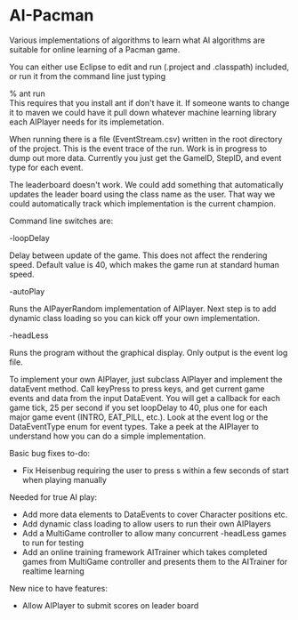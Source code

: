 # AI-Pacman
Various implementations of algorithms to learn what AI algorithms are suitable for online learning of a Pacman game.

You can either use Eclipse to edit and run (.project and .classpath) included, or run it from the command line just typing

% ant run       
This requires that you install ant if don't have it. If someone wants to change it to maven we could have it pull down whatever machine learning library each AIPlayer needs for its implemetation.

When running there is a file (EventStream.csv) written in the root directory of the project. This is the event trace of the run. Work is in progress to dump out more data. Currently you just get the GameID, StepID, and event type for each event. 

The leaderboard doesn't work. We could add something that automatically updates the leader board using the class name as the user. That way we could automatically track which implementation is the current champion.

Command line switches are:

-loopDelay 

Delay between update of the game. This does not affect the rendering speed. Default value is 40, which makes the game run at standard human speed.

-autoPlay 

Runs the AIPayerRandom implementation of AIPlayer. Next step is to add dynamic class loading so you can kick off your own implementation.

-headLess

Runs the program without the graphical display. Only output is the event log file.

To implement your own AIPlayer, just subclass AIPlayer and implement the dataEvent method. Call keyPress to press keys, and get current game events and data from the input DataEvent. You will get a callback for each game tick, 25 per second if you set loopDelay to 40, plus one for each major game event (INTRO, EAT_PILL, etc.). Look at the event log or the DataEventType enum for event types. Take a peek at the AIPlayer to understand how you can do a simple implementation.

Basic bug fixes to-do:

- Fix Heisenbug requiring the user to press s within a few seconds of start when playing manually

Needed for true AI play:

- Add more data elements to DataEvents to cover Character positions etc.
- Add dynamic class loading to allow users to run their own AIPlayers
- Add a MultiGame controller to allow many concurrent -headLess games to run for testing
- Add an online training framework AITrainer which takes completed games from MultiGame controller and presents them to the AITrainer for realtime learning

New nice to have features:

- Allow AIPlayer to submit scores on leader board
